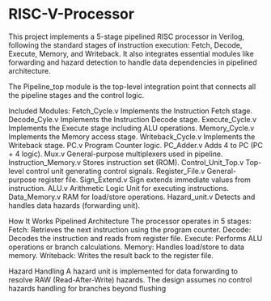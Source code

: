 # RISC-V-Processor

This project implements a 5-stage pipelined RISC processor in Verilog, following the standard stages of instruction execution: Fetch, Decode, Execute, Memory, and Writeback. It also integrates essential modules like forwarding and hazard detection to handle data dependencies in pipelined architecture.

The Pipeline_top module is the top-level integration point that connects all the pipeline stages and the control logic.

Included Modules:
Fetch_Cycle.v	Implements the Instruction Fetch stage.
Decode_Cyle.v	Implements the Instruction Decode stage.
Execute_Cycle.v	Implements the Execute stage including ALU operations.
Memory_Cycle.v	Implements the Memory access stage.
Writeback_Cycle.v	Implements the Writeback stage.
PC.v	Program Counter logic.
PC_Adder.v	Adds 4 to PC (PC + 4 logic).
Mux.v	General-purpose multiplexers used in pipeline.
Instruction_Memory.v	Stores instruction set (ROM).
Control_Unit_Top.v	Top-level control unit generating control signals.
Register_File.v	General-purpose register file.
Sign_Extend.v	Sign extends immediate values from instruction.
ALU.v	Arithmetic Logic Unit for executing instructions.
Data_Memory.v	RAM for load/store operations.
Hazard_unit.v	Detects and handles data hazards (forwarding unit).

 How It Works
Pipelined Architecture
The processor operates in 5 stages:
Fetch: Retrieves the next instruction using the program counter.
Decode: Decodes the instruction and reads from register file.
Execute: Performs ALU operations or branch calculations.
Memory: Handles load/store to data memory.
Writeback: Writes the result back to the register file.

Hazard Handling
A hazard unit is implemented for data forwarding to resolve RAW (Read-After-Write) hazards.
The design assumes no control hazards handling for branches beyond flushing
